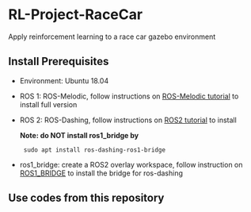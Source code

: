 # RL-Project-RaceCar
Apply reinforcement learning to a race car gazebo environment

## Install Prerequisites

   - Environment: Ubuntu 18.04
   - ROS 1: ROS-Melodic, follow instructions on [ROS-Melodic tutorial](http://wiki.ros.org/melodic/Installation/Ubuntu) to install full version
   - ROS 2: ROS-Dashing, follow instructions on [ROS2 tutorial](https://index.ros.org/doc/ros2/Installation/Dashing/Linux-Install-Debians/) to install
            
     **Note: do NOT install ros1_bridge by**
     
     ```
      sudo apt install ros-dashing-ros1-bridge
     ```

   - ros1_bridge: create a ROS2 overlay workspace, follow instruction on [ROS1_BRIDGE](https://github.com/ros2/ros1_bridge/tree/dashing) to install the bridge for ros-dashing
   
   
## Use codes from this repository   
   
